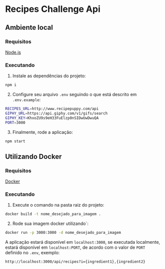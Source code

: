 # Recipes Challenge Api

## Ambiente local

### Requisitos
  [Node.js](https://nodejs.org/pt-br/download/)
### Executando
 1) Instale as dependências do projeto:
```sh
npm i
```
2) Configure seu arquivo `.env` seguindo o que está descrito em `.env.example`:
```sh
RECIPES_URL=http://www.recipepuppy.com/api
GIPHY_URL=https://api.giphy.com/v1/gifs/search
GIPHY_KEY=KhxoZU9s9eH33FuElzp0nSIDwUwDwuQA
PORT=3000
```
3) Finalmente, rode a aplicação:
```sh
npm start
```

## Utilizando Docker

### Requisitos
[Docker](https://docs.docker.com/get-docker/)

### Executando
 1) Execute o comando na pasta raiz do projeto:
```sh
docker build -t nome_desejado_para_imagem .
```
2) Rode sua imagem docker utilizando`:
```sh
docker run -p 3000:3000 -d nome_desejado_para_imagem
```


A aplicação estará disponível em ```localhost:3000```, se executada localmente, estará disponível em  ```localhost:PORT```, de acordo com o valor de ```PORT``` definido no `.env`, exemplo:
```
http://localhost:3000/api/recipes?i={ingredient1},{ingredient2}
```
